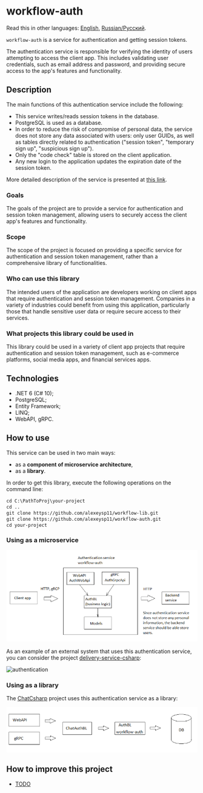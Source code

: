 # workflow-auth

Read this in other languages: [English](README.md), [Russian/Русский](README.ru.md).

`workflow-auth` is a service for authentication and getting session tokens.

The authentication service is responsible for verifying the identity of users attempting to access the client app. 
This includes validating user credentials, such as email address and password, and providing secure access to the app's features and functionality.

## Description

The main functions of this authentication service include the following:

- This service writes/reads session tokens in the database.
- PostgreSQL is used as a database.
- In order to reduce the risk of compromise of personal data, the service does not store any data associated with users: only user GUIDs, as well as tables directly related to authentication ("session token", "temporary sign up", "suspicious sign up").
- Only the "code check" table is stored on the client application.
- Any new login to the application updates the expiration date of the session token.

More detailed description of the service is presented at [this link](docs/description.md).

### Goals 

The goals of the project are to provide a service for authentication and session token management, allowing users to securely access the client app's features and functionality.

### Scope 

The scope of the project is focused on providing a specific service for authentication and session token management, rather than a comprehensive library of functionalities.

### Who can use this library

The intended users of the application are developers working on client apps that require authentication and session token management. Companies in a variety of industries could benefit from using this application, particularly those that handle sensitive user data or require secure access to their services.

### What projects this library could be used in

This library could be used in a variety of client app projects that require authentication and session token management, such as e-commerce platforms, social media apps, and financial services apps.

## Technologies

- .NET 6 (C# 10);
- PostgreSQL;
- Entity Framework;
- LINQ;
- WebAPI, gRPC.

## How to use

This service can be used in two main ways:
- as a **component of microservice architecture**,
- as a **library**.

In order to get this library, execute the following operations on the command line:
```
cd C:\PathToProj\your-project
cd ..
git clone https://github.com/alexeysp11/workflow-lib.git
git clone https://github.com/alexeysp11/workflow-auth.git
cd your-project
```

### Using as a microservice

![components](docs/img/components.png)

As an example of an external system that uses this authentication service, you can consider the project [delivery-service-csharp](https://github.com/alexeysp11/delivery-service-csharp):

![authentication](https://github.com/alexeysp11/delivery-service-csharp/raw/main/docs/img/authentication.png)

### Using as a library 

The [ChatCsharp](https://github.com/alexeysp11/ChatCsharp) project uses this authentication service as a library:

![AuthService](https://github.com/alexeysp11/ChatCsharp/raw/main/Docs/img/AuthService.png)

## How to improve this project 

- [TODO](docs/TODO.md)
